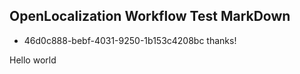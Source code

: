 ## OpenLocalization Workflow Test MarkDown
* 46d0c888-bebf-4031-9250-1b153c4208bc 
thanks!

Hello world